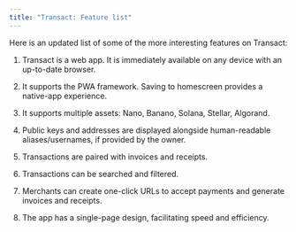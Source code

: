 ```yaml
---
title: "Transact: Feature list"
---
```


Here is an updated list of some of the more interesting features on Transact:

1. Transact is a web app. It is immediately available on any device with an up-to-date browser.

2. It supports the PWA framework. Saving to homescreen provides a native-app experience.

3. It supports multiple assets: Nano, Banano, Solana, Stellar, Algorand.

4. Public keys and addresses are displayed alongside human-readable aliases/usernames, if provided by the owner.

5. Transactions are paired with invoices and receipts.

6. Transactions can be searched and filtered.

6. Merchants can create one-click URLs to accept payments and generate invoices and receipts.

7. The app has a single-page design, facilitating speed and efficiency.
